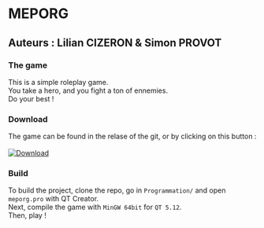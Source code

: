 # MEPORG
## Auteurs : Lilian CIZERON & Simon PROVOT
### The game

This is a simple roleplay game.<br>
You take a hero, and you fight a ton of ennemies.<br>
Do your best !

### Download
The game can be found in the relase of the git, or by clicking on this button :<br><br>
[![Download](https://img.shields.io/github/v/release/lilianc2000/meporg)]()

### Build

To build the project, clone the repo, go in `Programmation/` and open `meporg.pro` with QT Creator.<br>
Next, compile the game with `MinGW 64bit` for `QT 5.12`.<br>
Then, play !
